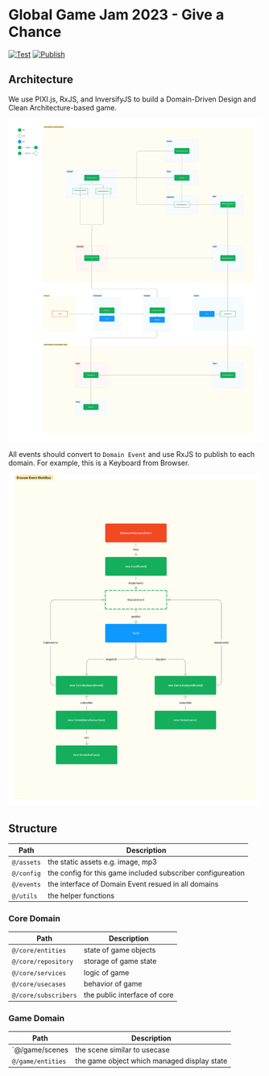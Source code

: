 Global Game Jam 2023 - Give a Chance
===

[![Test](https://github.com/elct9620/GlobalGameJam2023/actions/workflows/test.yml/badge.svg)](https://github.com/elct9620/GlobalGameJam2023/actions/workflows/test.yml) [![Publish](https://github.com/elct9620/GlobalGameJam2023/actions/workflows/publish.yml/badge.svg)](https://github.com/elct9620/GlobalGameJam2023/actions/workflows/publish.yml)

## Architecture

We use PIXI.js, RxJS, and InversifyJS to build a Domain-Driven Design and Clean Architecture-based game.

![Architecture](docs/architecture.jpg)

All events should convert to `Domain Event` and use RxJS to publish to each domain. For example, this is a Keyboard from Browser.

![Event Flow](docs/event_flow.jpg)


## Structure

| Path       | Description                                                 |
|------------|-------------------------------------------------------------|
| `@/assets` | the static assets e.g. image, mp3                           |
| `@/config` | the config for this game included subscriber configureation |
| `@/events` | the interface of Domain Event resued in all domains         |
| `@/utils`  | the helper functions                                        |

### Core Domain

| Path                 | Description                  |
|----------------------|------------------------------|
| `@/core/entities`    | state of game objects        |
| `@/core/repository`  | storage of game state        |
| `@/core/services`    | logic of game                |
| `@/core/usecases`    | behavior of game             |
| `@/core/subscribers` | the public interface of core |

### Game Domain

| Path              | Description                                 |
|-------------------|---------------------------------------------|
| `@/game/scenes    | the scene similar to usecase                |
| `@/game/entities` | the game object which managed display state |
